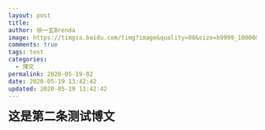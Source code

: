 ```yaml
---
layout: post
title:
author: 徐一玄Brenda
image: https://timgsa.baidu.com/timg?image&quality=80&size=b9999_10000&sec=1590667144327&di=90fb9916f68ce72bb7c005dc8827c5ff&imgtype=0&src=http%3A%2F%2Fwww.eeyd.com%2Fdata%2Fattachment%2Fforum%2F202001%2F09%2F013324kpa8txihvjnajan5.jpg
comments: true
tags: test
categories:
  - 博文
permalink: 2020-05-19-02
date: 2020-05-19 13:42:42
updated: 2020-05-19 13:42:42
---
```

<font size=5 style="font-weight:bold">这是第二条测试博文</font>

<!-- more -->
